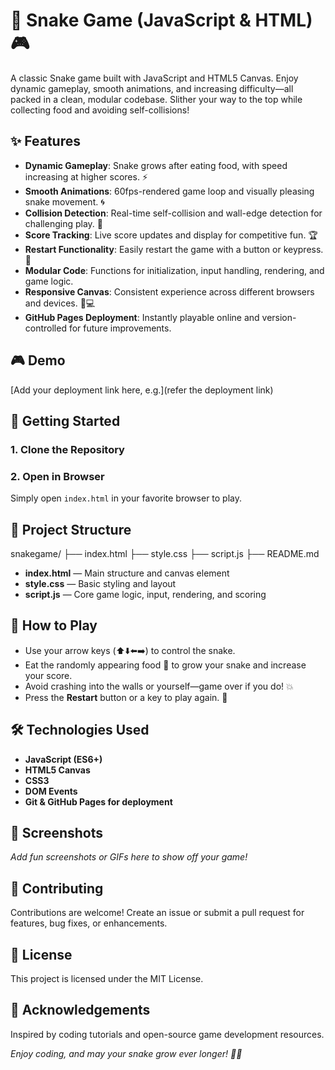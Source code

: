 
# 🐍 Snake Game (JavaScript & HTML) 🎮

A classic Snake game built with JavaScript and HTML5 Canvas. Enjoy dynamic gameplay, smooth animations, and increasing difficulty—all packed in a clean, modular codebase. Slither your way to the top while collecting food and avoiding self-collisions!

## ✨ Features

- **Dynamic Gameplay**: Snake grows after eating food, with speed increasing at higher scores. ⚡
- **Smooth Animations**: 60fps-rendered game loop and visually pleasing snake movement. 🌀
- **Collision Detection**: Real-time self-collision and wall-edge detection for challenging play. 🧱
- **Score Tracking**: Live score updates and display for competitive fun. 🏆
- **Restart Functionality**: Easily restart the game with a button or keypress. 🔄
- **Modular Code**: Functions for initialization, input handling, rendering, and game logic.
- **Responsive Canvas**: Consistent experience across different browsers and devices. 📱💻
- **GitHub Pages Deployment**: Instantly playable online and version-controlled for future improvements.

## 🎮 Demo

[Add your deployment link here, e.g.](refer the deployment link)

## 🚀 Getting Started

### 1. Clone the Repository

### 2. Open in Browser

Simply open `index.html` in your favorite browser to play.

## 📂 Project Structure
snakegame/
├── index.html
├── style.css
├── script.js
├── README.md


- **index.html** — Main structure and canvas element
- **style.css** — Basic styling and layout
- **script.js** — Core game logic, input, rendering, and scoring

## 🎲 How to Play

- Use your arrow keys (⬆️⬇️⬅️➡️) to control the snake.
- Eat the randomly appearing food 🥚 to grow your snake and increase your score.
- Avoid crashing into the walls or yourself—game over if you do! 💥
- Press the **Restart** button or a key to play again. 🔁

## 🛠️ Technologies Used

- **JavaScript (ES6+)**
- **HTML5 Canvas**
- **CSS3**
- **DOM Events**
- **Git & GitHub Pages for deployment**

## 📸 Screenshots

_Add fun screenshots or GIFs here to show off your game!_

## 🤝 Contributing

Contributions are welcome! Create an issue or submit a pull request for features, bug fixes, or enhancements.

## 📜 License

This project is licensed under the MIT License.

## 🙏 Acknowledgements

Inspired by coding tutorials and open-source game development resources. 

*Enjoy coding, and may your snake grow ever longer! 🐍🚀*
